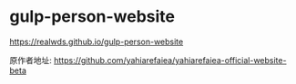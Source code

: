 # gulp-person-website

https://realwds.github.io/gulp-person-website

原作者地址: https://github.com/yahiarefaiea/yahiarefaiea-official-website-beta